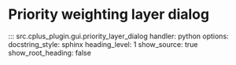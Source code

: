 # Priority weighting layer dialog

::: src.cplus_plugin.gui.priority_layer_dialog
    handler: python
    options:
        docstring_style: sphinx
        heading_level: 1
        show_source: true
        show_root_heading: false